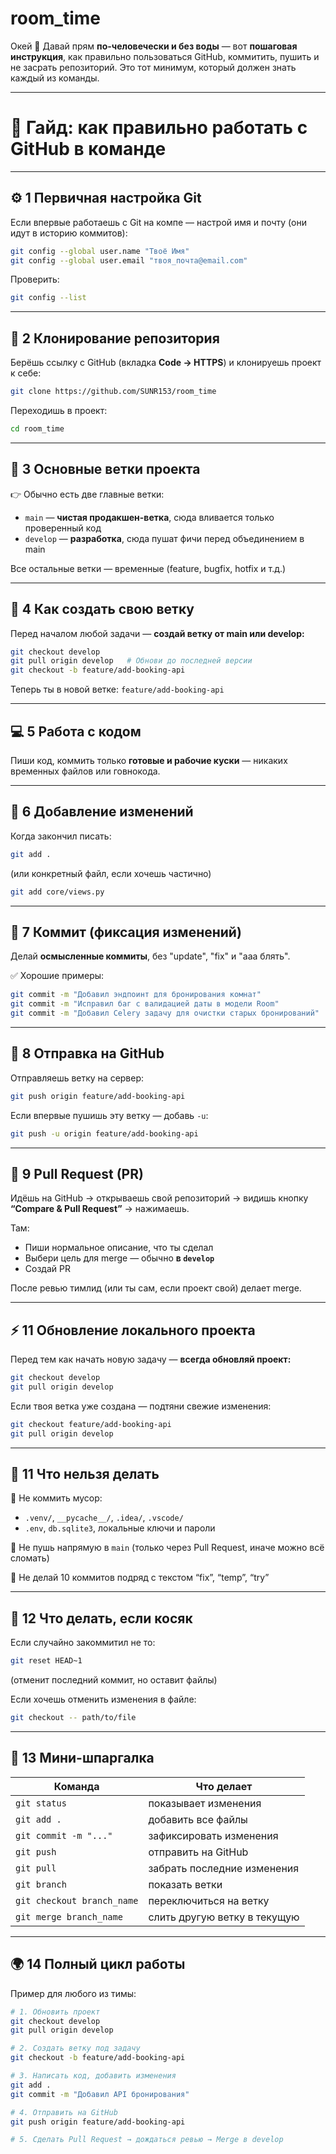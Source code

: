 # room_time
Окей 💪
Давай прям **по-человечески и без воды** — вот **пошаговая инструкция**, как правильно пользоваться GitHub, коммитить, пушить и не засрать репозиторий.
Это тот минимум, который должен знать каждый из команды.

---

# 🧠 Гайд: как правильно работать с GitHub в команде

---

## ⚙️ 1 Первичная настройка Git

Если впервые работаешь с Git на компе — настрой имя и почту (они идут в историю коммитов):

```bash
git config --global user.name "Твоё Имя"
git config --global user.email "твоя_почта@email.com"
```

Проверить:

```bash
git config --list
```

---

## 🧩 2 Клонирование репозитория

Берёшь ссылку с GitHub (вкладка **Code → HTTPS**)
и клонируешь проект к себе:

```bash
git clone https://github.com/SUNR153/room_time
```

Переходишь в проект:

```bash
cd room_time
```

---

## 🌿 3 Основные ветки проекта

👉 Обычно есть две главные ветки:

* `main` — **чистая продакшен-ветка**, сюда вливается только проверенный код
* `develop` — **разработка**, сюда пушат фичи перед объединением в main

Все остальные ветки — временные (feature, bugfix, hotfix и т.д.)

---

## 🔧 4 Как создать свою ветку

Перед началом любой задачи — **создай ветку от main или develop:**

```bash
git checkout develop
git pull origin develop   # Обнови до последней версии
git checkout -b feature/add-booking-api
```

Теперь ты в новой ветке:
`feature/add-booking-api`

---

## 💻 5 Работа с кодом

Пиши код, коммить только **готовые и рабочие куски** — никаких временных файлов или говнокода.

---

## 🧱 6 Добавление изменений

Когда закончил писать:

```bash
git add .
```

(или конкретный файл, если хочешь частично)

```bash
git add core/views.py
```

---

## 🧾 7 Коммит (фиксация изменений)

Делай **осмысленные коммиты**, без "update", "fix" и "ааа блять".

✅ Хорошие примеры:

```bash
git commit -m "Добавил эндпоинт для бронирования комнат"
git commit -m "Исправил баг с валидацией даты в модели Room"
git commit -m "Добавил Celery задачу для очистки старых бронирований"
```

---

## 🚀 8 Отправка на GitHub

Отправляешь ветку на сервер:

```bash
git push origin feature/add-booking-api
```

Если впервые пушишь эту ветку — добавь `-u`:

```bash
git push -u origin feature/add-booking-api
```

---

## 🔄 9 Pull Request (PR)

Идёшь на GitHub → открываешь свой репозиторий →
видишь кнопку **“Compare & Pull Request”** → нажимаешь.

Там:

* Пиши нормальное описание, что ты сделал
* Выбери цель для merge — обычно **в `develop`**
* Создай PR

После ревью тимлид (или ты сам, если проект свой) делает merge.

---

## ⚡ 11 Обновление локального проекта

Перед тем как начать новую задачу — **всегда обновляй проект:**

```bash
git checkout develop
git pull origin develop
```

Если твоя ветка уже создана — подтяни свежие изменения:

```bash
git checkout feature/add-booking-api
git pull origin develop
```

---

## 🧨 11 Что нельзя делать

🚫 Не коммить мусор:

* `.venv/`, `__pycache__/`, `.idea/`, `.vscode/`
* `.env`, `db.sqlite3`, локальные ключи и пароли

🚫 Не пушь напрямую в `main`
(только через Pull Request, иначе можно всё сломать)

🚫 Не делай 10 коммитов подряд с текстом “fix”, “temp”, “try”

---

## 🧩 12 Что делать, если косяк

Если случайно закоммитил не то:

```bash
git reset HEAD~1
```

(отменит последний коммит, но оставит файлы)

Если хочешь отменить изменения в файле:

```bash
git checkout -- path/to/file
```

---

## 🧠 13 Мини-шпаргалка

| Команда                    | Что делает                   |
| -------------------------- | ---------------------------- |
| `git status`               | показывает изменения         |
| `git add .`                | добавить все файлы           |
| `git commit -m "..."`      | зафиксировать изменения      |
| `git push`                 | отправить на GitHub          |
| `git pull`                 | забрать последние изменения  |
| `git branch`               | показать ветки               |
| `git checkout branch_name` | переключиться на ветку       |
| `git merge branch_name`    | слить другую ветку в текущую |

---

## 🌍 14 Полный цикл работы

Пример для любого из тимы:

```bash
# 1. Обновить проект
git checkout develop
git pull origin develop

# 2. Создать ветку под задачу
git checkout -b feature/add-booking-api

# 3. Написать код, добавить изменения
git add .
git commit -m "Добавил API бронирования"

# 4. Отправить на GitHub
git push origin feature/add-booking-api

# 5. Сделать Pull Request → дождаться ревью → Merge в develop
